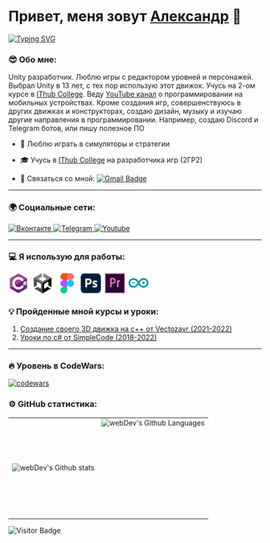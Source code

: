 # Привет, меня зовут [Александр](https://vk.com/kotolazer) 💫
[![Typing SVG](https://readme-typing-svg.herokuapp.com?color=%2336BCF7&lines=Разработчик+игр+на+Unity)](https://git.io/typing-svg)

### 😎 Обо мне:

Unity разработчик. Люблю игры с редактором уровней и персонажей. Выбрал Unity в 13 лет, с тех пор использую этот движок. Учусь на 2-ом курсе в [IThub College](https://ithub.ru). Веду [YouTube канал](https://www.youtube.com/g4sasha) о программировании на мобильных устройствах. Кроме создания игр, совершенствуюсь в других движках и конструкторах, создаю дизайн, музыку и изучаю другие направления в программировании. Например, создаю Discord и Telegram ботов, или пишу полезное ПО

- 🎲 Люблю играть в симуляторы и стратегии

- 🎓 Учусь в [IThub College](https://ithub.ru) на разработчика игр (2ГР2)

- 📮 Связаться со мной: [![Gmail Badge](https://img.shields.io/badge/-Gmail-red?style=flat&logo=Gmail&logoColor=white)](mailto:as.gyach@gmail.com)

---

### 🌍 Социальные сети:

<div id="badges">
  <a href="https://vk.com/kotolazer" target="_blank">
    <img src="https://cdn-icons-png.flaticon.com/512/145/145813.png" width="40" height="40" alt="Вконтакте"/>
  </a>
  <a href="https://t.me/Kotolazer" target="_blank">
    <img src="https://cdn-icons-png.flaticon.com/512/2111/2111646.png" width="40" height="40" alt="Telegram"/>
  </a>
  <a href="https://www.youtube.com/g4sasha" target="_blank">
    <img src="https://cdn-icons-png.flaticon.com/512/3670/3670147.png" width="40" height="40" alt="Youtube"/>
  </a>
</div>

---

### 💻 Я использую для работы:

<div>
  <img src="https://github.com/devicons/devicon/blob/master/icons/csharp/csharp-original.svg" title="C#" alt="C#" width="40" height="40"/>&nbsp;
  <img src="https://github.com/devicons/devicon/blob/master/icons/unity/unity-original.svg" title="Unity" alt="Unity" width="40" height="40"/>&nbsp;
  <img src="https://github.com/devicons/devicon/blob/master/icons/figma/figma-original.svg" title="Figma" alt="Figma" width="40" height="40"/>&nbsp;
  <img src="https://github.com/devicons/devicon/blob/master/icons/photoshop/photoshop-plain.svg" title="Photoshop" alt="Photoshop" width="40" height="40"/>&nbsp;
  <img src="https://github.com/devicons/devicon/blob/master/icons/premierepro/premierepro-original.svg" title="Premiere Pro" alt="Premiere Pro" width="40" height="40"/>&nbsp;
  <img src="https://github.com/devicons/devicon/blob/master/icons/arduino/arduino-original.svg" title="Arduino" alt="Arduino" width="40" height="40"/>&nbsp;
</div>

### 💡 Пройденные мной курсы и уроки:
1. [Создание своего 3D движка на c++ от Vectozavr (2021-2022)](https://vectozavr.ru/)
2. [Уроки по c# от SimpleCode (2018-2022)](https://youtube.com/playlist?list=PLQOaTSbfxUtD6kMmAYc8Fooqya3pjLs1N&si=FHN2B76xl3hg5-Z7)

---

### 🔥 Уровень в CodeWars:
[![codewars](https://www.codewars.com/users/g4sasha/badges/large)](https://www.codewars.com/users/g4sasha)

### ⚙️ GitHub статистика:

<table>
  <tr>
    <td>
      <img align="left" src="http://github-readme-streak-stats.herokuapp.com?user=g4sasha&theme=dark&background=202020" alt="webDev's Github stats"/>
    </td>
    <td>
      <img height="195px" align="right" alt="webDev's Github Languages" src="https://github-readme-stats-sigma-five.vercel.app/api/top-langs/?username=g4sasha&layout=compact&theme=react"/>
    </td>
  </tr>
</table>

![Visitor Badge](https://visitor-badge.laobi.icu/badge?page_id=g4sasha)
